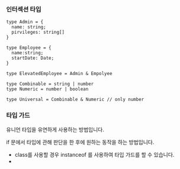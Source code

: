 ### 인터섹션 타입

``` tsx
type Admin = {
  name: string;
  pirvileges: string[]
}

type Employee = {
  name:string;
  startDate: Date;
}

type ElevatedEmployee = Admin & Empolyee

type Combinable = string | number
type Numeric = number | boolean

type Universal = Combinable & Numeric // only number
```

### 타입 가드

유니언 타입을 유연하게 사용하는 방법입니다.

if 문에서 타입에 관해 판단을 한 후에 원하는 동작을 하는 방법입니다.

- class를 사용할 경우 instanceof 를 사용하여 타입 가드를 할 수 있습니다.
- 

